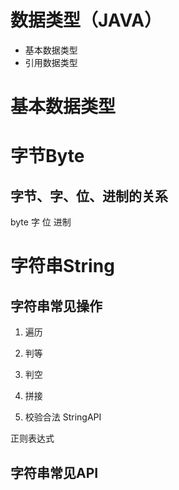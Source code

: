 # 数据类型（JAVA）
- 基本数据类型
- 引用数据类型
# 基本数据类型

# 字节Byte
## 字节、字、位、进制的关系
byte
字
位
进制


# 字符串String

## 字符串常见操作
1. 遍历

2. 判等

3. 判空

4. 拼接

5. 校验合法
StringAPI

正则表达式

## 字符串常见API
